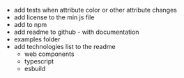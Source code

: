 - add tests when attribute color or other attribute changes
- add license to the min js file
- add to npm
- add readme to github - with documentation
- examples folder
- add technologies list to the readme
  - web components
  - typescript
  - esbuild